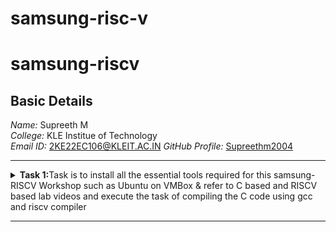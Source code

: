 # samsung-risc-v
# samsung-riscv
##  Basic Details

*Name:* Supreeth M  
*College:* KLE Institue of Technology  
*Email ID:* 2KE22EC106@KLEIT.AC.IN
*GitHub Profile:* [Supreethm2004](https://github.com/Supreethm2004)  

----------------------------------------------------------------------------------------------------------------

<details>
<summary><b>Task 1:</b>Task is to install all the essential tools required for this samsung-RISCV  Workshop such as Ubuntu on VMBox & refer to C based and RISCV based lab videos and execute the task of compiling the C code using gcc and riscv compiler</summary><br>

### Install Ubuntu 20.04 LTS on Oracle Virtual Machine Box

Firstly, I have downloaded the virtual box from the links provided to us and
loaded a linux version with image dock file sent  
![Ubuntu and VMBox Installation](https://github.com/Supreethm2004/samsung-risc-5/blob/main/Task-1/virtual_machine_installed.png)

### C Language based LAB
I have successfully run the virtual machine and compiled the tasks.

Initial task is:-

### write a program to compile the sum of first 5 natural numbers in c:

we have written the code sum of 1st 5 numbers in leafpad as shown below.


gcc sum_1ton.c

./a.out


this code will be run in terminal to get output as 15 for 1st 5 numbers as shown below :


![image](https://github.com/Supreethm2004/samsung-risc-5/blob/main/Task-1/C%20Code%20compiled%20on%20gcc%20Compiler.png)

### RISCV based LAB

1. Using the cat command, the entire C code will be displayed on the terminal.
   
![image](https://github.com/Supreethm2004/samsung-risc-5/blob/main/Task-1/cat%20Command.png)

2. A program is run to obtain risc-v version of the code previously written in c:

  	 
	riscv64-unknown-elf-gcc -O1 -mabi=lp64 -march=rv64i -o sum_1ton.o sum_1ton.c
	

![image](https://github.com/Supreethm2004/samsung-risc-5/blob/main/Task-1/RISCV_C_CODE_O1.png)


3. As the whole version of above code looks lengthier we have used below code to make it shorter
	
 	
	riscv64 -unknown-elf-objdump -d sum1ton.o | less
	
 
& we have obtained the required main part to compare the execution in assembly language as shown below :

	
 
![image](https://github.com/Supreethm2004/samsung-risc-5/blob/main/Task-1/Objdump%20using%20-Ofast%20format.png)

4. Open the same terminal and run the given command:
 
 	
	riscv64-unknown-elf-gcc -Ofast -mabi=lp64 -march=rv64i -o sum_1ton.o sum_1ton.c
	 


![image](https://github.com/Supreethm2004/samsung-risc-5/blob/main/Task-1/RISCV_C_CODE_O1.png)

5. As the whole version of above code looks lengthier as earlier we have used below code to make it shorter
	
 	
	riscv64 -unknown-elf-objdump -d sum1ton.o | less
	
 
& we have obtained the required main part to compare the execution in assembly language as shown below :



![image](https://github.com/anupjanmane18/samsung-riscv/blob/main/task1/Objdump%20using%20-Ofast%20format.png)

### End of 1st task
</details>

------------------------------------------------------------------------------------------------------------------

